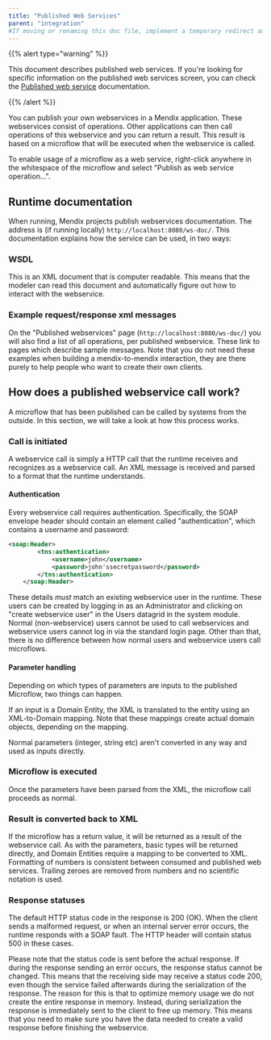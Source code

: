 ```yaml
---
title: "Published Web Services"
parent: "integration"
#If moving or renaming this doc file, implement a temporary redirect and let the respective team know they should update the URL in the product. See Mapping to Products for more details.
---
```



{{% alert type="warning" %}}

This document describes published web services. If you're looking for specific information on the published web services screen, you can check the [Published web service](published-web-service) documentation.

{{% /alert %}}

You can publish your own webservices in a Mendix application. These webservices consist of operations. Other applications can then call operations of this webservice and you can return a result. This result is based on a microflow that will be executed when the webservice is called.

To enable usage of a microflow as a web service, right-click anywhere in the whitespace of the microflow and select "Publish as web service operation...".

## Runtime documentation

When running, Mendix projects publish webservices documentation. The address is (if running locally) `http://localhost:8080/ws-doc/`. This documentation explains how the service can be used, in two ways:

### WSDL

This is an XML document that is computer readable. This means that the modeler can read this document and automatically figure out how to interact with the webservice.

### Example request/response xml messages

On the "Published webservices" page (`http://localhost:8080/ws-doc/`) you will also find a list of all operations, per published webservice. These link to pages which describe sample messages. Note that you do not need these examples when building a mendix-to-mendix interaction, they are there purely to help people who want to create their own clients.

## How does a published webservice call work?

A microflow that has been published can be called by systems from the outside. In this section, we will take a look at how this process works.

### Call is initiated

A webservice call is simply a HTTP call that the runtime receives and recognizes as a webservice call. An XML message is received and parsed to a format that the runtime understands.

#### Authentication

Every webservice call requires authentication. Specifically, the SOAP envelope header should contain an element called "authentication", which contains a username and password:

```xml
<soap:Header>
        <tns:authentication>
            <username>john</username>
            <password>john'ssecretpassword</password>
        </tns:authentication>
    </soap:Header>

```

These details _must_ match an existing webservice user in the runtime. These users can be created by logging in as an Administrator and clicking on "create webservice user" in the Users datagrid in the system module. Normal (non-webservice) users cannot be used to call webservices and webservice users cannot log in via the standard login page.
Other than that, there is no difference between how normal users and webservice users call microflows.

#### Parameter handling

Depending on which types of parameters are inputs to the published Microflow, two things can happen.

If an input is a Domain Entity, the XML is translated to the entity using an XML-to-Domain mapping. Note that these mappings create actual domain objects, depending on the mapping.

Normal parameters (integer, string etc) aren't converted in any way and used as inputs directly.

### Microflow is executed

Once the parameters have been parsed from the XML, the microflow call proceeds as normal.

### Result is converted back to XML

If the microflow has a return value, it will be returned as a result of the webservice call. As with the parameters, basic types will be returned directly, and Domain Entities require a mapping to be converted to XML. Formatting of numbers is consistent between consumed and published web services. Trailing zeroes are removed from numbers and no scientific notation is used.

### Response statuses

The default HTTP status code in the response is 200 (OK). When the client sends a malformed request, or when an internal server error occurs, the runtime responds with a SOAP fault. The HTTP header will contain status 500 in these cases.

Please note that the status code is sent before the actual response. If during the response sending an error occurs, the response status cannot be changed. This means that the receiving side may receive a status code 200, even though the service failed afterwards during the serialization of the response. The reason for this is that to optimize memory usage we do not create the entire response in memory. Instead, during serialization the response is immediately sent to the client to free up memory. This means that you need to make sure you have the data needed to create a valid response before finishing the webservice.

